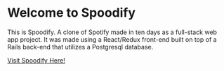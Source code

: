 # Welcome to Spoodify

This is Spoodify. A clone of Spotify made in ten days as a full-stack web app project. It was made using a React/Redux front-end built on top of a Rails back-end that utilizes a Postgresql database.

[Visit Spoodify Here!](https://spoodify.herokuapp.com/)
